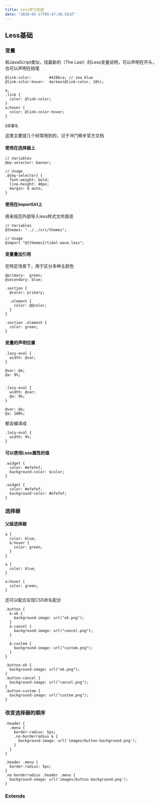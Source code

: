 ```yaml
---
title: Less学习总结
date: "2020-05-17T05:47:36.583Z"
---
```


## Less基础

### 变量

和JavaScript类似，找最新的（The Last）的Less变量说明，可以声明在开头，也可以声明在结尾


```
@link-color:        #428bca; // sea blue
@link-color-hover:  darken(@link-color, 10%);

a,
.link {
  color: @link-color;
}
a:hover {
  color: @link-color-hover;
}
```

`@变量名`

这里主要提几个经常用到的，过于冷门移步官方文档
#### 使用在选择器上

```
// Variables
@my-selector: banner;

// Usage
.@{my-selector} {
  font-weight: bold;
  line-height: 40px;
  margin: 0 auto;
}
```

#### 使用在importUrl上

用来规范外部导入less样式文件路径

```
// Variables
@themes: "../../src/themes";

// Usage
@import "@{themes}/tidal-wave.less";
```

#### 变量叠加引用

在特定场景下，用于区分多种主颜色
```
@primary:  green;
@secondary: blue;

.section {
  @color: primary;

  .element {
    color: @@color;
  }
}

.section .element {
  color: green;
}
```

#### 变量的声明位置

```
.lazy-eval {
  width: @var;
}

@var: @a;
@a: 9%;


.lazy-eval {
  width: @var;
  @a: 9%;
}

@var: @a;
@a: 100%;
```

都会编译成

```
.lazy-eval {
  width: 9%;
}
```

#### 可以使用Less属性的值

```
.widget {
  color: #efefef;
  background-color: $color;
}

.widget {
  color: #efefef;
  background-color: #efefef;
}
```

### 选择器

#### 父级选择器

```
a {
  color: blue;
  &:hover {
    color: green;
  }
}

a {
  color: blue;
}

a:hover {
  color: green;
}
```

还可以配合实现CSS命名配合

```
.button {
  &-ok {
    background-image: url("ok.png");
  }
  &-cancel {
    background-image: url("cancel.png");
  }

  &-custom {
    background-image: url("custom.png");
  }
}

.button-ok {
  background-image: url("ok.png");
}
.button-cancel {
  background-image: url("cancel.png");
}
.button-custom {
  background-image: url("custom.png");
}
```

### 改变选择器的顺序

```
.header {
  .menu {
    border-radius: 5px;
    .no-borderradius & {
      background-image: url('images/button-background.png');
    }
  }
}

.header .menu {
  border-radius: 5px;
}
.no-borderradius .header .menu {
  background-image: url('images/button-background.png');
}
```

### Extends